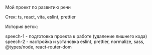 Мой проект по развитию речи

Стек: ts, react, vita, eslint, prettier

История веток:

speech-1 - подготовка проекта к работе (удаление лишнего кода)  
speech-2 - настройка и установка eslint, prettier, normalize, sass, @types/node, react-router-dom
